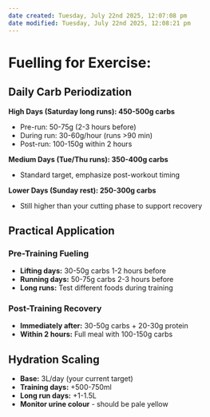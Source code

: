 ```yaml
---
date created: Tuesday, July 22nd 2025, 12:07:08 pm
date modified: Tuesday, July 22nd 2025, 12:08:21 pm
---
```


# Fuelling for Exercise:

## **Daily Carb Periodization**

**High Days (Saturday long runs): 450-500g carbs**
- Pre-run: 50-75g (2-3 hours before)
- During run: 30-60g/hour (runs >90 min)
- Post-run: 100-150g within 2 hours

**Medium Days (Tue/Thu runs): 350-400g carbs**
- Standard target, emphasize post-workout timing

**Lower Days (Sunday rest): 250-300g carbs**
- Still higher than your cutting phase to support recovery

## **Practical Application**

### **Pre-Training Fueling**
- **Lifting days:** 30-50g carbs 1-2 hours before
- **Running days:** 50-75g carbs 2-3 hours before
- **Long runs:** Test different foods during training

### **Post-Training Recovery**
- **Immediately after:** 30-50g carbs + 20-30g protein
- **Within 2 hours:** Full meal with 100-150g carbs

## **Hydration Scaling**
- **Base:** 3L/day (your current target)
- **Training days:** +500-750ml
- **Long run days:** +1-1.5L
- **Monitor urine colour** - should be pale yellow